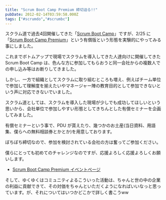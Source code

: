 ```yaml
---
title: "Scrum Boot Camp Premium 締切迫る!!"
pubDate: 2012-02-14T03:59:58.000Z
tags: ["#scrumdo","#scrumbc"]
---
```


スクラム道で過去4回開催してきた「[Scrum Boot Camp](http://www.taoofscrum.org/contents/post/category/scrum-boot-camp)」ですが、2/25 に「[Scrum Boot Camp Premium](http://enterprisezine.jp/pma/special/01)」という有償版という形態を実験的にやってみる事にしました。

これまでボトムアップで現場でスクラムを導入してきた人達向けに開催してきた Scrum Boot Camp は、色んな方に参加してもらおうと同一会社からの複数人での申し込み等はお断りしてきました。

しかし、一方で組織としてスクラムに取り組むところも増え、例えばチーム単位で参加して理解度を揃えたいやマネージャー陣の教育目的として参加できないという声に対応できないでいました。

スクラム道としては、スクラムを導入した現場が少しでも成功してほしいという思いから、会社単位で参加しやすい形態としてきちんとした有償セミナーを企画してみました。

有償セミナーという事で、PDU が貰えたり、幾つかのお土産(当日資料、用語集、僕らへの無料相談券とかとか)を用意しております。

ぼちぼち締切なので、参加を検討されている会社の方は奮ってご参加ください。

僕らにとっても初めてのチャレンジなのですが、応援よろしく応援よろしくお願いします。

- [Scrum Boot Camp Premium イベントページ](http://enterprisezine.jp/pma/special/01)

そして、ゆくゆくはコミュニティよるこういった活動は、ちゃんと世の中の企業の利益に貢献できて、その対価をちゃんといただくようになればいいなっと思っています。が、それについてはいつかどこかで詳しく書こうww